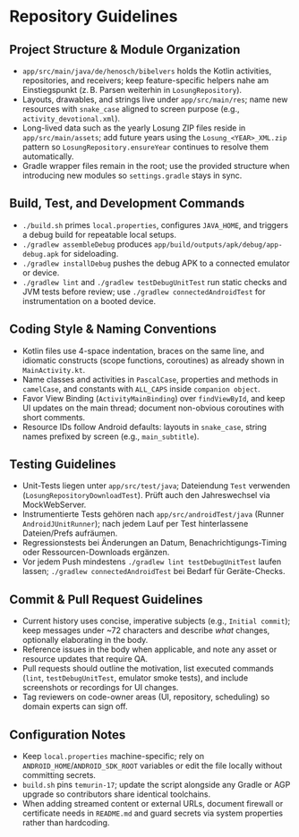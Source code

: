 # Repository Guidelines

## Project Structure & Module Organization
- `app/src/main/java/de/henosch/bibelvers` holds the Kotlin activities, repositories, and receivers; keep feature-specific helpers nahe am Einstiegspunkt (z. B. Parsen weiterhin in `LosungRepository`).
- Layouts, drawables, and strings live under `app/src/main/res`; name new resources with `snake_case` aligned to screen purpose (e.g., `activity_devotional.xml`).
- Long-lived data such as the yearly Losung ZIP files reside in `app/src/main/assets`; add future years using the `Losung_<YEAR>_XML.zip` pattern so `LosungRepository.ensureYear` continues to resolve them automatically.
- Gradle wrapper files remain in the root; use the provided structure when introducing new modules so `settings.gradle` stays in sync.

## Build, Test, and Development Commands
- `./build.sh` primes `local.properties`, configures `JAVA_HOME`, and triggers a debug build for repeatable local setups.
- `./gradlew assembleDebug` produces `app/build/outputs/apk/debug/app-debug.apk` for sideloading.
- `./gradlew installDebug` pushes the debug APK to a connected emulator or device.
- `./gradlew lint` and `./gradlew testDebugUnitTest` run static checks and JVM tests before review; use `./gradlew connectedAndroidTest` for instrumentation on a booted device.

## Coding Style & Naming Conventions
- Kotlin files use 4-space indentation, braces on the same line, and idiomatic constructs (scope functions, coroutines) as already shown in `MainActivity.kt`.
- Name classes and activities in `PascalCase`, properties and methods in `camelCase`, and constants with `ALL_CAPS` inside `companion object`.
- Favor View Binding (`ActivityMainBinding`) over `findViewById`, and keep UI updates on the main thread; document non-obvious coroutines with short comments.
- Resource IDs follow Android defaults: layouts in `snake_case`, string names prefixed by screen (e.g., `main_subtitle`).

## Testing Guidelines
- Unit-Tests liegen unter `app/src/test/java`; Dateiendung `Test` verwenden (`LosungRepositoryDownloadTest`). Prüft auch den Jahreswechsel via MockWebServer.
- Instrumentierte Tests gehören nach `app/src/androidTest/java` (Runner `AndroidJUnitRunner`); nach jedem Lauf per Test hinterlassene Dateien/Prefs aufräumen.
- Regressionstests bei Änderungen an Datum, Benachrichtigungs-Timing oder Ressourcen-Downloads ergänzen.
- Vor jedem Push mindestens `./gradlew lint testDebugUnitTest` laufen lassen; `./gradlew connectedAndroidTest` bei Bedarf für Geräte-Checks.

## Commit & Pull Request Guidelines
- Current history uses concise, imperative subjects (e.g., `Initial commit`); keep messages under ~72 characters and describe *what* changes, optionally elaborating in the body.
- Reference issues in the body when applicable, and note any asset or resource updates that require QA.
- Pull requests should outline the motivation, list executed commands (`lint`, `testDebugUnitTest`, emulator smoke tests), and include screenshots or recordings for UI changes.
- Tag reviewers on code-owner areas (UI, repository, scheduling) so domain experts can sign off.

## Configuration Notes
- Keep `local.properties` machine-specific; rely on `ANDROID_HOME`/`ANDROID_SDK_ROOT` variables or edit the file locally without committing secrets.
- `build.sh` pins `temurin-17`; update the script alongside any Gradle or AGP upgrade so contributors share identical toolchains.
- When adding streamed content or external URLs, document firewall or certificate needs in `README.md` and guard secrets via system properties rather than hardcoding.
